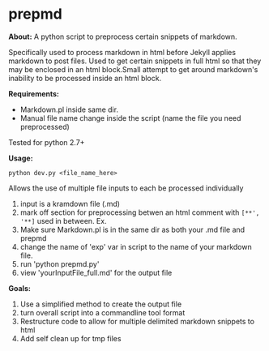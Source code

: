 # prepmd
**About:**
A python script to preprocess certain snippets of markdown.

Specifically used to process markdown in html before Jekyll applies markdown to post files. Used to get certain snippets in full html so that they may be enclosed in an html block.Small attempt to get around markdown's inability to be processed inside an html block.

**Requirements:**
 
 - Markdown.pl inside same dir.
 - Manual file name change inside the script (name the file you need preprocessed)

Tested for python 2.7+

**Usage:**

`python dev.py <file_name_here>`

Allows the use of multiple file inputs to each be processed individually

 1. input is a kramdown file (.md)
 2. mark off section for preprocessing betwen an html comment with `[**', '**]` used in between. Ex. <!-- [** ........**]-->
 3. Make sure Markdown.pl is in the same dir as both your .md file and prepmd
 4. change the name of 'exp' var in script to the name of your markdown file.
 5. run 'python prepmd.py'
 6. view 'yourInputFile_full.md' for the output file

**Goals:**

 1. Use a simplified method to create the output file
 2. turn overall script into a commandline tool format
 3. Restructure code to allow for multiple delimited markdown snippets to html
 4. Add self clean up for tmp files

